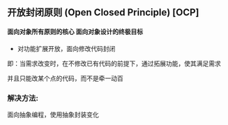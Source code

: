 ## 开放封闭原则 (Open Closed Principle) [OCP]

#### 面向对象所有原则的核心 面向对象设计的终极目标

- 对功能扩展开放，面向修改代码封闭

即：当需求改变时，在不修改已有代码的前提下，通过拓展功能，使其满足需求

并且只能改某个点的代码，而不是牵一动百

### 解决方法:

面向抽象编程，使用抽象封装变化
